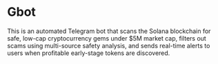 # Gbot
This is an automated Telegram bot that scans the Solana blockchain for safe, low-cap cryptocurrency gems under $5M market cap, filters out scams using multi-source safety analysis, and sends real-time alerts to users when profitable early-stage tokens are discovered.
